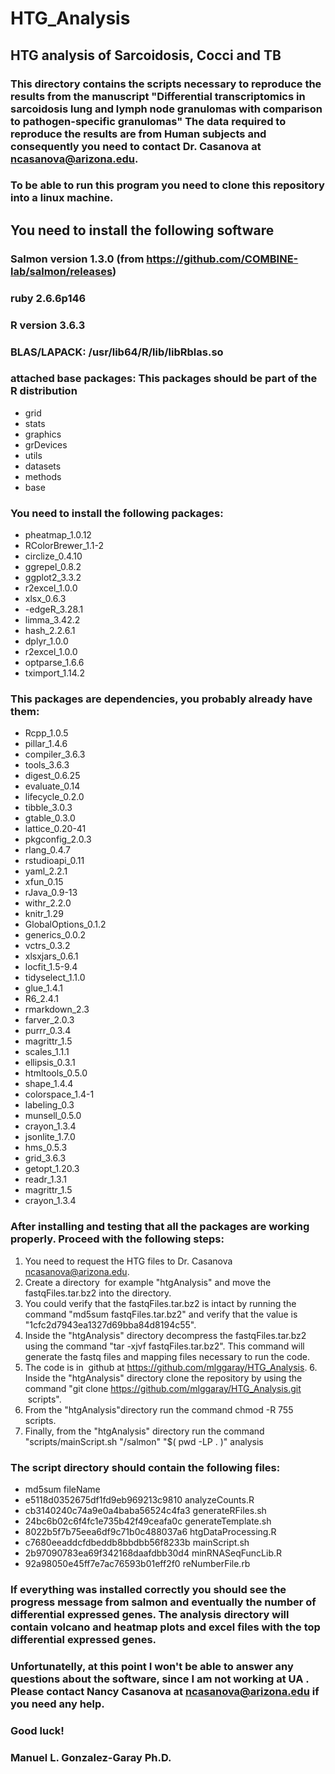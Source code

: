 # HTG_Analysis
## HTG analysis of Sarcoidosis, Cocci and TB

### This directory contains the scripts necessary to reproduce the results from the manuscript "Differential transcriptomics in sarcoidosis lung and lymph node granulomas with comparison to pathogen-specific granulomas" The data required to reproduce the results are from Human subjects and consequently you need to contact Dr. Casanova at ncasanova@arizona.edu. 

### To be able to run this program you need to clone this repository into a linux machine. 

## You need to install the following software

### Salmon version 1.3.0 (from https://github.com/COMBINE-lab/salmon/releases)
### ruby 2.6.6p146
### R version 3.6.3
### BLAS/LAPACK: /usr/lib64/R/lib/libRblas.so

### attached base packages: This packages should be part of the R distribution
- grid
- stats
- graphics
- grDevices
- utils
- datasets
- methods
- base

### You need to install the following packages:
- pheatmap_1.0.12
- RColorBrewer_1.1-2
- circlize_0.4.10
- ggrepel_0.8.2
- ggplot2_3.3.2
- r2excel_1.0.0
- xlsx_0.6.3
- -edgeR_3.28.1
- limma_3.42.2
- hash_2.2.6.1
- dplyr_1.0.0
- r2excel_1.0.0
- optparse_1.6.6
- tximport_1.14.2

### This packages are dependencies, you probably already have them:
- Rcpp_1.0.5
- pillar_1.4.6
- compiler_3.6.3
- tools_3.6.3
- digest_0.6.25
- evaluate_0.14
- lifecycle_0.2.0
- tibble_3.0.3
- gtable_0.3.0
- lattice_0.20-41
- pkgconfig_2.0.3
- rlang_0.4.7
- rstudioapi_0.11
- yaml_2.2.1
- xfun_0.15
- rJava_0.9-13
- withr_2.2.0
- knitr_1.29
- GlobalOptions_0.1.2
- generics_0.0.2
- vctrs_0.3.2
- xlsxjars_0.6.1
- locfit_1.5-9.4
- tidyselect_1.1.0
- glue_1.4.1
- R6_2.4.1
- rmarkdown_2.3
- farver_2.0.3
- purrr_0.3.4
- magrittr_1.5
- scales_1.1.1
- ellipsis_0.3.1
- htmltools_0.5.0
- shape_1.4.4
- colorspace_1.4-1
- labeling_0.3
- munsell_0.5.0
- crayon_1.3.4
- jsonlite_1.7.0
- hms_0.5.3
- grid_3.6.3
- getopt_1.20.3
- readr_1.3.1
- magrittr_1.5
- crayon_1.3.4


### After installing and testing that all the packages are working properly. Proceed with the following steps:
1. You need to request the HTG files to Dr. Casanova ncasanova@arizona.edu.
2. Create a directory  for example "htgAnalysis" and move the fastqFiles.tar.bz2 into the directory. 
3. You could verify that the fastqFiles.tar.bz2 is intact by running the command "md5sum fastqFiles.tar.bz2" and verify that the value is "1cfc2d7943ea1327d69bba84d8194c55". 
4.  Inside the "htgAnalysis" directory decompress the fastqFiles.tar.bz2 using the command "tar -xjvf fastqFiles.tar.bz2". This command will generate the fastq files and mapping files necessary to run the code.
5. The code is in  github at https://github.com/mlggaray/HTG_Analysis.
6.  Inside the "htgAnalysis" directory clone the repository by using the command "git clone https://github.com/mlggaray/HTG_Analysis.git  scripts".
7. From the "htgAnalysis"directory run the command chmod -R 755 scripts.
8. Finally, from the "htgAnalysis" directory run the command "scripts/mainScript.sh "<full path location to Salmon binary>/salmon" "$( pwd -LP . )" analysis


### The script directory should contain the following files:
- md5sum                              fileName
- e5118d0352675df1fd9eb969213c9810  analyzeCounts.R
- cb3140240c74a9e0a4baba56524c4fa3  generateRFiles.sh
- 24bc6b02c6f4fc1e735b42f49ceafa0c  generateTemplate.sh
- 8022b5f7b75eea6df9c71b0c488037a6  htgDataProcessing.R
- c7680eeaddcfdbeddb8bbdbb56f8233b  mainScript.sh
- 2b97090783ea69f342168daafdbb30d4  minRNASeqFuncLib.R
- 92a98050e45ff7e7ac76593b01eff2f0  reNumberFile.rb


### If everything was installed correctly you should see the progress message from salmon and eventually the number of differential expressed genes. The analysis directory will contain volcano and heatmap plots and excel files with the top differential expressed genes.

### Unfortunatelly, at this point I won't be able to answer any questions about the software, since I am not working at UA .  Please contact Nancy Casanova at ncasanova@arizona.edu if you need any help.


### Good luck!


### Manuel L. Gonzalez-Garay Ph.D.
